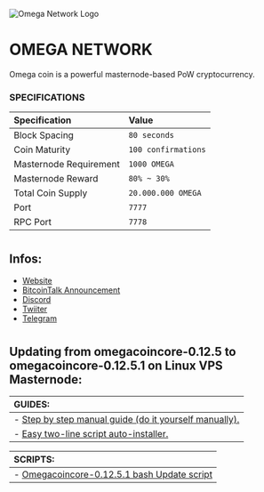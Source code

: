 
![](https://i.imgur.com/jMNyorX.png "Omega Network Logo") 

# OMEGA NETWORK

Omega coin is a powerful masternode-based PoW cryptocurrency.

### SPECIFICATIONS
| Specification | Value |
|:-----------|:-----------|
| Block Spacing | `80 seconds` |
| Coin Maturity | `100 confirmations` |
| Masternode Requirement | `1000 OMEGA` |
| Masternode Reward | `80% ~ 30%` |
| Total Coin Supply | `20.000.000 OMEGA` |
| Port | `7777` |
| RPC Port | `7778` |

#

## Infos:
- [Website](http://omegacoin.network)
- [BitcoinTalk Announcement](https://bitcointalk.org/index.php?topic=2957981)
- [Discord](https://discord.gg/5Yk4Umb)
- [Twiiter](https://twitter.com/Omega_Crypto)
- [Telegram](https://t.me/joinchat/H_heNRC8Nw1L26so_Uxkkg)

#

## Updating from omegacoincore-0.12.5 to omegacoincore-0.12.5.1 on Linux VPS Masternode:

| **GUIDES:** |
|:-----------|
| - [Step by step manual guide (do it yourself manually).](https://github.com/Natizyskunk/omegacoin/blob/master/Omega_Update_Guide_VPS_v1.md) |
| - [Easy two-line script auto-installer.](https://github.com/Natizyskunk/omegacoin/blob/master/Omega_Update_Guide_VPS_v2.md)| 

| **SCRIPTS:** |
|:-----------|
| - [Omegacoincore-0.12.5.1 bash Update script](https://github.com/Natizyskunk/omegacoin/blob/master/Omega_Update_VPS.sh) |
